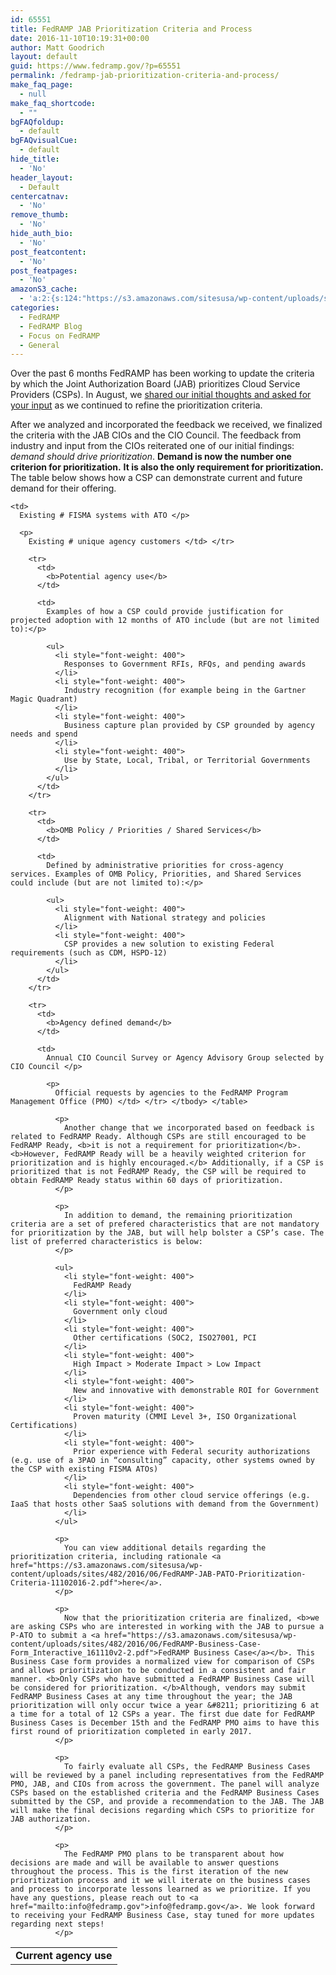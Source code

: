 ```yaml
---
id: 65551
title: FedRAMP JAB Prioritization Criteria and Process
date: 2016-11-10T10:19:31+00:00
author: Matt Goodrich
layout: default
guid: https://www.fedramp.gov/?p=65551
permalink: /fedramp-jab-prioritization-criteria-and-process/
make_faq_page:
  - null
make_faq_shortcode:
  - ""
bgFAQfoldup:
  - default
bgFAQvisualCue:
  - default
hide_title:
  - 'No'
header_layout:
  - Default
centercatnav:
  - 'No'
remove_thumb:
  - 'No'
hide_auth_bio:
  - 'No'
post_featcontent:
  - 'No'
post_featpages:
  - 'No'
amazonS3_cache:
  - 'a:2:{s:124:"https://s3.amazonaws.com/sitesusa/wp-content/uploads/sites/482/2016/06/FedRAMP-Business-Case-Form_Interactive_161110v2-2.pdf";i:65611;s:126:"https://s3.amazonaws.com/sitesusa/wp-content/uploads/sites/482/2016/06/FedRAMP-JAB-PATO-Prioritization-Criteria-11102016-2.pdf";i:65621;}'
categories:
  - FedRAMP
  - FedRAMP Blog
  - Focus on FedRAMP
  - General
---
```

Over the past 6 months FedRAMP has been working to update the criteria by which the Joint Authorization Board (JAB) prioritizes Cloud Service Providers (CSPs). In August, we [shared our initial thoughts and asked for your input](https://www.fedramp.gov/fedramp-jab-prioritization-help-us-shape-who-works-with-the-jab/) as we continued to refine the prioritization criteria. 

After we analyzed and incorporated the feedback we received, we finalized the criteria with the JAB CIOs and the CIO Council. The feedback from industry and input from the CIOs reiterated one of our initial findings: _demand should drive prioritization_. **Demand is now the number one criterion for prioritization.** **It is also the only requirement for prioritization.** The table below shows how a CSP can demonstrate current and future demand for their offering. 

<table>
  <tr>
    <td>
      <b>Current agency use</b>
    </td>
    
    <td>
      Existing # FISMA systems with ATO </p> 
      
      <p>
        Existing # unique agency customers </td> </tr> 
        
        <tr>
          <td>
            <b>Potential agency use</b>
          </td>
          
          <td>
            Examples of how a CSP could provide justification for projected adoption with 12 months of ATO include (but are not limited to):</p> 
            
            <ul>
              <li style="font-weight: 400">
                Responses to Government RFIs, RFQs, and pending awards 
              </li>
              <li style="font-weight: 400">
                Industry recognition (for example being in the Gartner Magic Quadrant)
              </li>
              <li style="font-weight: 400">
                Business capture plan provided by CSP grounded by agency needs and spend
              </li>
              <li style="font-weight: 400">
                Use by State, Local, Tribal, or Territorial Governments
              </li>
            </ul>
          </td>
        </tr>
        
        <tr>
          <td>
            <b>OMB Policy / Priorities / Shared Services</b>
          </td>
          
          <td>
            Defined by administrative priorities for cross-agency services. Examples of OMB Policy, Priorities, and Shared Services could include (but are not limited to):</p> 
            
            <ul>
              <li style="font-weight: 400">
                Alignment with National strategy and policies 
              </li>
              <li style="font-weight: 400">
                CSP provides a new solution to existing Federal requirements (such as CDM, HSPD-12)
              </li>
            </ul>
          </td>
        </tr>
        
        <tr>
          <td>
            <b>Agency defined demand</b>
          </td>
          
          <td>
            Annual CIO Council Survey or Agency Advisory Group selected by CIO Council </p> 
            
            <p>
              Official requests by agencies to the FedRAMP Program Management Office (PMO) </td> </tr> </tbody> </table> 
              
              <p>
                Another change that we incorporated based on feedback is related to FedRAMP Ready. Although CSPs are still encouraged to be FedRAMP Ready, <b>it is not a requirement for prioritization</b>. <b>However, FedRAMP Ready will be a heavily weighted criterion for prioritization and is highly encouraged.</b> Additionally, if a CSP is prioritized that is not FedRAMP Ready, the CSP will be required to obtain FedRAMP Ready status within 60 days of prioritization.
              </p>
              
              <p>
                In addition to demand, the remaining prioritization criteria are a set of prefered characteristics that are not mandatory for prioritization by the JAB, but will help bolster a CSP’s case. The list of preferred characteristics is below: 
              </p>
              
              <ul>
                <li style="font-weight: 400">
                  FedRAMP Ready 
                </li>
                <li style="font-weight: 400">
                  Government only cloud 
                </li>
                <li style="font-weight: 400">
                  Other certifications (SOC2, ISO27001, PCI 
                </li>
                <li style="font-weight: 400">
                  High Impact > Moderate Impact > Low Impact
                </li>
                <li style="font-weight: 400">
                  New and innovative with demonstrable ROI for Government 
                </li>
                <li style="font-weight: 400">
                  Proven maturity (CMMI Level 3+, ISO Organizational Certifications) 
                </li>
                <li style="font-weight: 400">
                  Prior experience with Federal security authorizations (e.g. use of a 3PAO in “consulting” capacity, other systems owned by the CSP with existing FISMA ATOs) 
                </li>
                <li style="font-weight: 400">
                  Dependencies from other cloud service offerings (e.g. IaaS that hosts other SaaS solutions with demand from the Government) 
                </li>
              </ul>
              
              <p>
                You can view additional details regarding the prioritization criteria, including rationale <a href="https://s3.amazonaws.com/sitesusa/wp-content/uploads/sites/482/2016/06/FedRAMP-JAB-PATO-Prioritization-Criteria-11102016-2.pdf">here</a>. 
              </p>
              
              <p>
                Now that the prioritization criteria are finalized, <b>we are asking CSPs who are interested in working with the JAB to pursue a P-ATO to submit a <a href="https://s3.amazonaws.com/sitesusa/wp-content/uploads/sites/482/2016/06/FedRAMP-Business-Case-Form_Interactive_161110v2-2.pdf">FedRAMP Business Case</a></b>. This Business Case form provides a normalized view for comparison of CSPs and allows prioritization to be conducted in a consistent and fair manner. <b>Only CSPs who have submitted a FedRAMP Business Case will be considered for prioritization. </b>Although, vendors may submit FedRAMP Business Cases at any time throughout the year; the JAB prioritization will only occur twice a year &#8211; prioritizing 6 at a time for a total of 12 CSPs a year. The first due date for FedRAMP Business Cases is December 15th and the FedRAMP PMO aims to have this first round of prioritization completed in early 2017. 
              </p>
              
              <p>
                To fairly evaluate all CSPs, the FedRAMP Business Cases will be reviewed by a panel including representatives from the FedRAMP PMO, JAB, and CIOs from across the government. The panel will analyze CSPs based on the established criteria and the FedRAMP Business Cases submitted by the CSP, and provide a recommendation to the JAB. The JAB will make the final decisions regarding which CSPs to prioritize for JAB authorization. 
              </p>
              
              <p>
                The FedRAMP PMO plans to be transparent about how decisions are made and will be available to answer questions throughout the process. This is the first iteration of the new prioritization process and it we will iterate on the business cases and process to incorporate lessons learned as we prioritize. If you have any questions, please reach out to <a href="mailto:info@fedramp.gov">info@fedramp.gov</a>. We look forward to receiving your FedRAMP Business Case, stay tuned for more updates regarding next steps! 
              </p>